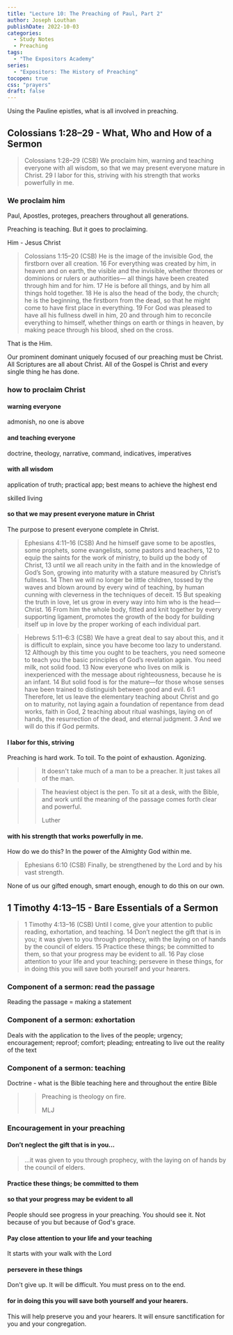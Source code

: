 ```yaml
---
title: "Lecture 10: The Preaching of Paul, Part 2"
author: Joseph Louthan
publishDate: 2022-10-03
categories:
  - Study Notes
  - Preaching
tags:
  - "The Expositors Academy"
series:
  - "Expositors: The History of Preaching"
tocopen: true
css: "prayers"
draft: false
---
```

Using the Pauline epistles, what is all involved in preaching.

## Colossians 1:28–29 - What, Who and How of a Sermon

>Colossians 1:28–29 (CSB)  We proclaim him, warning and teaching everyone with all wisdom, so that we may present everyone mature in Christ. 29 I labor for this, striving with his strength that works powerfully in me.

### We proclaim him

Paul, Apostles, proteges, preachers throughout all generations.

Preaching is teaching. But it goes to proclaiming. 

Him - Jesus Christ 

>Colossians 1:15–20 (CSB)  He is the image of the invisible God, the firstborn over all creation. 16 For everything was created by him, in heaven and on earth, the visible and the invisible, whether thrones or dominions or rulers or authorities— all things have been created through him and for him. 17 He is before all things, and by him all things hold together. 18 He is also the head of the body, the church; he is the beginning, the firstborn from the dead, so that he might come to have first place in everything. 19 For God was pleased to have all his fullness dwell in him, 20 and through him to reconcile everything to himself, whether things on earth or things in heaven, by making peace through his blood, shed on the cross.

That is the Him.

Our prominent dominant uniquely focused of our preaching must be Christ. All Scriptures are all about Christ. All of the Gospel is Christ and every single thing he has done.

### how to proclaim Christ

#### warning everyone

admonish, no one is above

#### and teaching everyone

doctrine, theology, narrative, command, indicatives, imperatives

#### with all wisdom

application of truth; practical app; best means to achieve the highest end

skilled living

#### so that we may present everyone mature in Christ

The purpose to present everyone complete in Christ.

>Ephesians 4:11–16 (CSB)  And he himself gave some to be apostles, some prophets, some evangelists, some pastors and teachers, 12 to equip the saints for the work of ministry, to build up the body of Christ, 13 until we all reach unity in the faith and in the knowledge of God’s Son, growing into maturity with a stature measured by Christ’s fullness. 14 Then we will no longer be little children, tossed by the waves and blown around by every wind of teaching, by human cunning with cleverness in the techniques of deceit. 15 But speaking the truth in love, let us grow in every way into him who is the head—Christ. 16 From him the whole body, fitted and knit together by every supporting ligament, promotes the growth of the body for building itself up in love by the proper working of each individual part.

>Hebrews 5:11–6:3 (CSB)  We have a great deal to say about this, and it is difficult to explain, since you have become too lazy to understand. 12 Although by this time you ought to be teachers, you need someone to teach you the basic principles of God’s revelation again. You need milk, not solid food. 13 Now everyone who lives on milk is inexperienced with the message about righteousness, because he is an infant. 14 But solid food is for the mature—for those whose senses have been trained to distinguish between good and evil. 6:1 Therefore, let us leave the elementary teaching about Christ and go on to maturity, not laying again a foundation of repentance from dead works, faith in God, 2 teaching about ritual washings, laying on of hands, the resurrection of the dead, and eternal judgment. 3 And we will do this if God permits.

#### I labor for this, striving 

Preaching is hard work. To toil. To the point of exhaustion. Agonizing.

>>It doesn't take much of a man to be a preacher. It just takes all of the man.

>>The heaviest object is the pen. To sit at a desk, with the Bible, and work until the meaning of the passage comes forth clear and powerful.
>>
>>Luther

#### with his strength that works powerfully in me.

How do we do this? In the power of the Almighty God within me.

>Ephesians 6:10 (CSB)  Finally, be strengthened by the Lord and by his vast strength.

None of us our gifted enough, smart enough, enough to do this on our own.

## 1 Timothy 4:13–15 - Bare Essentials of a Sermon

>1 Timothy 4:13–16 (CSB)  Until I come, give your attention to public reading, exhortation, and teaching. 14 Don’t neglect the gift that is in you; it was given to you through prophecy, with the laying on of hands by the council of elders. 15 Practice these things; be committed to them, so that your progress may be evident to all. 16 Pay close attention to your life and your teaching; persevere in these things, for in doing this you will save both yourself and your hearers.


### Component of a sermon: read the passage

Reading the passage = making a statement

### Component of a sermon: exhortation

Deals with the application to the lives of the people; urgency; encouragement; reproof; comfort; pleading; entreating to live out the reality of the text

### Component of a sermon: teaching

Doctrine - what is the Bible teaching here and throughout the entire Bible

>>Preaching is theology on fire.
>>
>>MLJ

### Encouragement in your preaching

#### Don’t neglect the gift that is in you...

> ...it was given to you through prophecy, with the laying on of hands by the council of elders. 

#### Practice these things; be committed to them

#### so that your progress may be evident to all

People should see progress in your preaching. You should see it. Not because of you but because of God's grace.

#### Pay close attention to your life and your teaching

It starts with your walk with the Lord

#### persevere in these things

Don't give up. It will be difficult. You must press on to the end.

#### for in doing this you will save both yourself and your hearers.

This will help preserve you and your hearers. It will ensure sanctification for you and your congregation.
